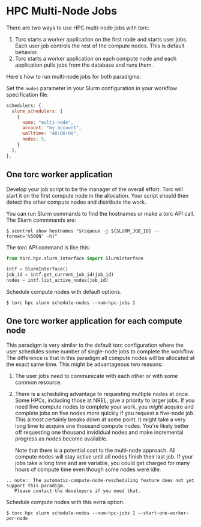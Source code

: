 # HPC Multi-Node Jobs

There are two ways to use HPC multi-node jobs with torc:

1. Torc starts a worker application on the first node and starts user jobs. Each user job controls
   the rest of the compute nodes. This is default behavior.
2. Torc starts a worker application on each compute node and each application pulls jobs from the
   database and runs them.

Here's how to run multi-node jobs for both paradigms:

Set the `nodes` parameter in your Slurm configuration in your workflow specification file.

```JavaScript
schedulers: {
  slurm_schedulers: [
    {
      name: "multi-node",
      account: "my_account",
      walltime: "48:00:00",
      nodes: 5,
    }
  ],
},
```

## One torc worker application

Develop your job script to be the manager of the overall effort. Torc will start it on the first
compute node in the allocation. Your script should then detect the other compute nodes and
distribute the work.

You can run Slurm commands to find the hostnames or make a torc API call. The Slurm commmands
are:

```console
$ scontrol show hostnames "$(squeue -j ${SLURM_JOB_ID} --format='%500N' -h)"
```

The torc API command is like this:

```python
from torc.hpc.slurm_interface import SlurmInterface

intf = SlurmInterface()
job_id = intf.get_current_job_id(job_id)
nodes = intf.list_active_nodes(job_id)
```

Schedule compute nodes with default options.

```console
$ torc hpc slurm schedule-nodes --num-hpc-jobs 1
```

## One torc worker application for each compute node

This paradigm is very similar to the default torc configuration where the user schedules some
number of single-node jobs to complete the workflow. The difference is that in this paradigm all
compute nodes will be allocated at the exact same time. This might be advantageous two reasons:

1. The user jobs need to communicate with each other or with some common resource.

2. There is a scheduling advantage to requesting multiple nodes at once. Some HPCs, including those
   at NREL, give a priority to larger jobs. If you need five compute nodes to complete your work,
   you *might* acquire and complete jobs on five nodes more quickly if you request a five-node job.
   This almost certainly breaks down at some point. It might take a very long time to acquire one
   thousand compute nodes. You're likely better off requesting one thousand invididual nodes and
   make incremental progress as nodes become available.

   Note that there is a potential cost to the multi-node approach. All compute nodes will stay
   active until all nodes finish their last job. If your jobs take a long time and are variable,
   you could get charged for many hours of compute time even though some nodes were idle.

```{eval-rst}
.. note:: The automatic-compute-node-rescheduling feature does not yet support this paradigm.
   Please contact the developers if you need that.
```

Schedule compute nodes with this extra option.

```console
$ torc hpc slurm schedule-nodes --num-hpc-jobs 1 --start-one-worker-per-node
```
